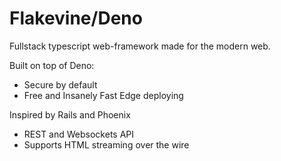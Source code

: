 # Flakevine/Deno

Fullstack typescript web-framework made for the modern web.

Built on top of Deno:
- Secure by default
- Free and Insanely Fast Edge deploying

Inspired by Rails and Phoenix

- REST and Websockets API
- Supports HTML streaming over the wire
